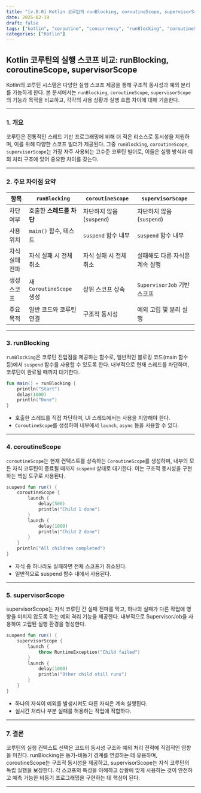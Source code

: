 ```yaml
---
title: "[v.0.0] Kotlin 코루틴의 runBlocking, coroutineScope, supervisorScope 비교"
date: 2025-02-19
draft: false
tags: ["kotlin", "coroutine", "concurrency", "runBlocking", "coroutineScope", "supervisorScope"]
categories: ["Kotlin"]
---
```


## Kotlin 코루틴의 실행 스코프 비교: runBlocking, coroutineScope, supervisorScope

Kotlin의 코루틴 시스템은 다양한 실행 스코프 제공을 통해 구조적 동시성과 예외 분리를 가능하게 한다. 본 문서에서는 `runBlocking`, `coroutineScope`, `supervisorScope`의 기능과 목적을 비교하고, 각각의 사용 상황과 실행 흐름 차이에 대해 기술한다.

---

### 1. 개요

코루틴은 전통적인 스레드 기반 프로그래밍에 비해 더 적은 리소스로 동시성을 지원하며, 이를 위해 다양한 스코프 빌더가 제공된다. 그중 `runBlocking`, `coroutineScope`, `supervisorScope`는 가장 자주 사용되는 고수준 코루틴 빌더로, 이들은 실행 방식과 예외 처리 구조에 있어 중요한 차이를 갖는다.

---

### 2. 주요 차이점 요약

| 항목 | `runBlocking` | `coroutineScope` | `supervisorScope` |
|------|----------------|------------------|--------------------|
| 차단 여부 | 호출한 **스레드를 차단** | 차단하지 않음 (`suspend`) | 차단하지 않음 (`suspend`) |
| 사용 위치 | `main()` 함수, 테스트 | `suspend` 함수 내부 | `suspend` 함수 내부 |
| 자식 실패 전파 | 자식 실패 시 전체 취소 | 자식 실패 시 전체 취소 | 실패해도 다른 자식은 계속 실행 |
| 생성 스코프 | 새 `CoroutineScope` 생성 | 상위 스코프 상속 | `SupervisorJob` 기반 스코프 |
| 주요 목적 | 일반 코드와 코루틴 연결 | 구조적 동시성 | 예외 고립 및 분리 실행 |

---

### 3. runBlocking

`runBlocking`은 코루틴 진입점을 제공하는 함수로, 일반적인 블로킹 코드(main 함수 등)에서 `suspend` 함수를 사용할 수 있도록 한다. 내부적으로 현재 스레드를 차단하며, 코루틴이 완료될 때까지 대기한다.

```kotlin
fun main() = runBlocking {
    println("Start")
    delay(1000)
    println("Done")
}
```

- 호출한 스레드를 직접 차단하며, UI 스레드에서는 사용을 지양해야 한다.
- `CoroutineScope`를 생성하여 내부에서 `launch`, `async` 등을 사용할 수 있다.

---

### 4. coroutineScope 

`coroutineScope`는 현재 컨텍스트를 상속하는 `CoroutineScope`를 생성하며, 내부의 모든 자식 코루틴이 종료될 때까지 `suspend` 상태로 대기한다. 이는 구조적 동시성을 구현하는 핵심 도구로 사용된다.

```kotlin
suspend fun run() {
    coroutineScope {
        launch {
            delay(500)
            println("Child 1 done")
        }
        launch {
            delay(1000)
            println("Child 2 done")
        }
    }
    println("All children completed")
}
```

- 자식 중 하나라도 실패하면 전체 스코프가 취소된다.
- 일반적으로 suspend 함수 내에서 사용된다.

---

### 5. supervisorScope

supervisorScope는 자식 코루틴 간 실패 전파를 막고, 하나의 실패가 다른 작업에 영향을 미치지 않도록 하는 예외 격리 기능을 제공한다. 내부적으로 SupervisorJob을 사용하여 고립된 실행 환경을 형성한다.

```kotlin
suspend fun run() {
    supervisorScope {
        launch {
            throw RuntimeException("Child failed")
        }
        launch {
            delay(1000)
            println("Other child still runs")
        }
    }
}
```

- 하나의 자식이 예외를 발생시켜도 다른 자식은 계속 실행된다.
- 실시간 처리나 부분 실패를 허용하는 작업에 적합하다.

---

### 7. 결론

코루틴의 실행 컨텍스트 선택은 코드의 동시성 구조와 예외 처리 전략에 직접적인 영향을 미친다. runBlocking은 동기-비동기 경계를 연결하는 데 유용하며, coroutineScope는 구조적 동시성을 제공하고, supervisorScope는 자식 코루틴의 독립 실행을 보장한다. 각 스코프의 특성을 이해하고 상황에 맞게 사용하는 것이 안전하고 예측 가능한 비동기 프로그래밍을 구현하는 데 핵심이 된다.

---